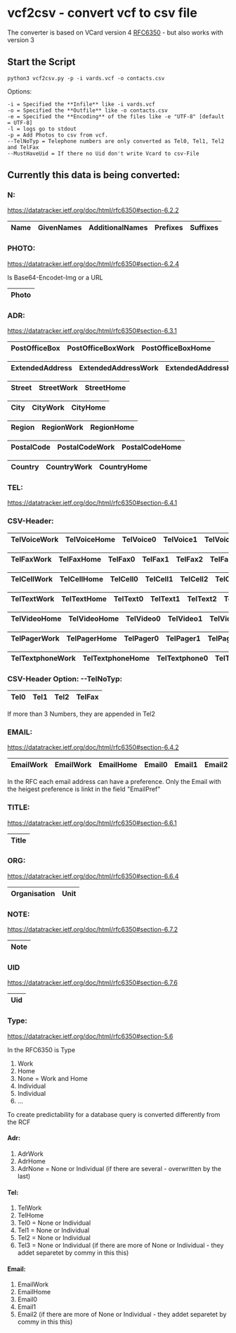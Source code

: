 # vcf2csv - convert vcf to csv file
The converter is based on VCard version 4 [RFC6350](https://datatracker.ietf.org/doc/html/rfc6350) - but also works with version 3 

## Start the Script

```python3 vcf2csv.py -p -i vards.vcf -o contacts.csv```

Options: 

```
-i = Specified the **Infile** like -i vards.vcf
-o = Specified the **Outfile** like -o contacts.csv
-e = Specified the **Encoding** of the files like -e "UTF-8" [default = UTF-8]
-l = logs go to stdout 
-p = Add Photos to csv from vcf.
--TelNoTyp = Telephone numbers are only converted as Tel0, Tel1, Tel2 and TelFax
--MustHaveUid = If there no Uid don't write Vcard to csv-File
```

## Currently this data is being converted: 

### N:
https://datatracker.ietf.org/doc/html/rfc6350#section-6.2.2

|Name|GivenNames|AdditionalNames|Prefixes|Suffixes|
|----|----------|---------------|--------|--------|

### PHOTO:
https://datatracker.ietf.org/doc/html/rfc6350#section-6.2.4

Is Base64-Encodet-Img or a URL

|Photo|
|-----|

### ADR:
https://datatracker.ietf.org/doc/html/rfc6350#section-6.3.1

|PostOfficeBox|PostOfficeBoxWork|PostOfficeBoxHome|
|-----|-----|-----|

|ExtendedAddress|ExtendedAddressWork|ExtendedAddressHome|
|-----|-----|-----|

|Street|StreetWork|StreetHome|
|-----|-----|-----|

|City|CityWork|CityHome|
|-----|-----|-----|

|Region|RegionWork|RegionHome|
|-----|-----|-----|

|PostalCode|PostalCodeWork|PostalCodeHome|
|-----|-----|-----|

|Country|CountryWork|CountryHome|
|-----|-----|-----|

### TEL:
https://datatracker.ietf.org/doc/html/rfc6350#section-6.4.1

### CSV-Header:

|TelVoiceWork|TelVoiceHome|TelVoice0|TelVoice1|TelVoice2|TelVoice3|
|-----|-----|-----|-----|-----|-----|

|TelFaxWork|TelFaxHome|TelFax0|TelFax1|TelFax2|TelFax3|
|-----|-----|-----|-----|-----|-----|

|TelCellWork|TelCellHome|TelCell0|TelCell1|TelCell2|TelCell3|
|-----|-----|-----|-----|-----|-----|

|TelTextWork|TelTextHome|TelText0|TelText1|TelText2|TelText3|
|-----|-----|-----|-----|-----|-----|

|TelVideoHome|TelVideoHome|TelVideo0|TelVideo1|TelVideo2|TelVideo3|
|-----|-----|-----|-----|-----|-----|

|TelPagerWork|TelPagerHome|TelPager0|TelPager1|TelPager2|TelPager3|
|-----|-----|-----|-----|-----|-----|

|TelTextphoneWork|TelTextphoneHome|TelTextphone0|TelTextphone1|TelTextphone2|TelTextphone3|
|-----|-----|-----|-----|-----|-----|

### CSV-Header Option: --TelNoTyp:

|Tel0|Tel1|Tel2|TelFax|
|----|----|----|------|

If more than 3 Numbers, they are appended in Tel2 

### EMAIL:
https://datatracker.ietf.org/doc/html/rfc6350#section-6.4.2

|EmailWork|EmailWork|EmailHome|Email0|Email1|Email2|EmailPref|
|-----|-----|-----|-----|-----|-----|-----|

In the RFC each email address can have a preference. Only the Email with the heigest preference is linkt in the field "EmailPref"

### TITLE:
https://datatracker.ietf.org/doc/html/rfc6350#section-6.6.1

|Title|
|-----|

### ORG:
https://datatracker.ietf.org/doc/html/rfc6350#section-6.6.4

|Organisation|Unit|
|------------|----|

### NOTE:
https://datatracker.ietf.org/doc/html/rfc6350#section-6.7.2

|Note|
|----|

### UID
https://datatracker.ietf.org/doc/html/rfc6350#section-6.7.6

|Uid|
|----|

### Type:
https://datatracker.ietf.org/doc/html/rfc6350#section-5.6

In the RFC6350 is Type 

1. Work
2. Home
3. None = Work and Home
4. Individual
5. Individual
6. ...

To create predictability for a database query is converted differently from the RCF

#### Adr:

1. AdrWork
2. AdrHome
3. AdrNone = None or Individual (if there are several - overwritten by the last)

#### Tel:

1. TelWork
2. TelHome
3. Tel0 = None or Individual 
4. Tel1 = None or Individual 
5. Tel2 = None or Individual 
6. Tel3 = None or Individual (if there are more of None or Individual - they addet separetet by commy in this this)


#### Email:

1. EmailWork
2. EmailHome
3. Email0
4. Email1
5. Email2 (if there are more of None or Individual - they addet separetet by commy in this this)